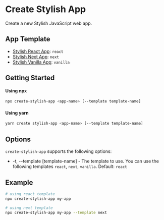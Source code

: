 # Create Stylish App

Create a new Stylish JavaScript web app.

## App Template

- [Stylish React App](https://github.com/StyleList94/stylish-react-app): `react`
- [Stylish Next App](https://github.com/StyleList94/stylish-next-app): `next`
- [Stylish Vanilla App](https://github.com/StyleList94/stylish-vanilla-app): `vanilla`

## Getting Started

#### Using npx

```bash
npx create-stylish-app <app-name> [--template template-name]
```

#### Using yarn

```bash
yarn create stylish-app <app-name> [--template template-name]
```

## Options

`create-stylish-app` supports the following options:

- -t, --template [template-name] - The template to use. You can use the following templates `react`, `next`, `vanilla`. Default: `react`

## Example

```bash
# using react template
npx create-stylish-app my-app

# using next template
npx create-stylish-app my-app --template next
```
